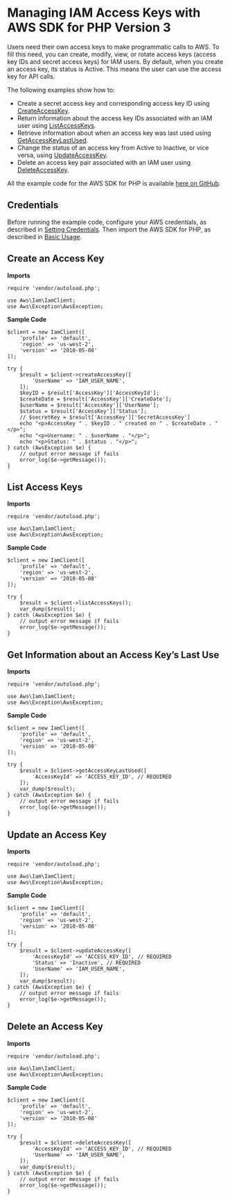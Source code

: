 # Managing IAM Access Keys with AWS SDK for PHP Version 3<a name="iam-examples-managing-access-keys"></a>

Users need their own access keys to make programmatic calls to AWS\. To fill this need, you can create, modify, view, or rotate access keys \(access key IDs and secret access keys\) for IAM users\. By default, when you create an access key, its status is Active\. This means the user can use the access key for API calls\.

The following examples show how to:
+ Create a secret access key and corresponding access key ID using [CreateAccessKey](https://docs.aws.amazon.com/aws-sdk-php/v3/api/api-iam-2010-05-08.html#createaccesskey)\.
+ Return information about the access key IDs associated with an IAM user using [ListAccessKeys](https://docs.aws.amazon.com/aws-sdk-php/v3/api/api-iam-2010-05-08.html#listaccesskeys)\.
+ Retrieve information about when an access key was last used using [GetAccessKeyLastUsed](https://docs.aws.amazon.com/aws-sdk-php/v3/api/api-iam-2010-05-08.html#getaccesskeylastused)\.
+ Change the status of an access key from Active to Inactive, or vice versa, using [UpdateAccessKey](https://docs.aws.amazon.com/aws-sdk-php/v3/api/api-iam-2010-05-08.html#updateaccesskey)\.
+ Delete an access key pair associated with an IAM user using [DeleteAccessKey](https://docs.aws.amazon.com/aws-sdk-php/v3/api/api-iam-2010-05-08.html#deleteaccesskey)\.

All the example code for the AWS SDK for PHP is available [here on GitHub](https://github.com/awsdocs/aws-doc-sdk-examples/tree/master/php/example_code)\.

## Credentials<a name="credentials"></a>

Before running the example code, configure your AWS credentials, as described in [Setting Credentials](guide_credentials.md)\. Then import the AWS SDK for PHP, as described in [Basic Usage](getting-started_basic-usage.md)\.

## Create an Access Key<a name="create-an-access-key"></a>

 **Imports** 

```
require 'vendor/autoload.php';

use Aws\Iam\IamClient; 
use Aws\Exception\AwsException;
```

 **Sample Code** 

```
$client = new IamClient([
    'profile' => 'default',
    'region' => 'us-west-2',
    'version' => '2010-05-08'
]);

try {
    $result = $client->createAccessKey([
        'UserName' => 'IAM_USER_NAME',
    ]);
    $keyID = $result['AccessKey']['AccessKeyId'];
    $createDate = $result['AccessKey']['CreateDate'];
    $userName = $result['AccessKey']['UserName'];
    $status = $result['AccessKey']['Status'];
    // $secretKey = $result['AccessKey']['SecretAccessKey']
    echo "<p>AccessKey " . $keyID . " created on " . $createDate . "</p>";
    echo "<p>Username: " . $userName . "</p>";
    echo "<p>Status: " . $status . "</p>";
} catch (AwsException $e) {
    // output error message if fails
    error_log($e->getMessage());
}
```

## List Access Keys<a name="list-access-keys"></a>

 **Imports** 

```
require 'vendor/autoload.php';

use Aws\Iam\IamClient; 
use Aws\Exception\AwsException;
```

 **Sample Code** 

```
$client = new IamClient([
    'profile' => 'default',
    'region' => 'us-west-2',
    'version' => '2010-05-08'
]);

try {
    $result = $client->listAccessKeys();
    var_dump($result);
} catch (AwsException $e) {
    // output error message if fails
    error_log($e->getMessage());
}
```

## Get Information about an Access Key’s Last Use<a name="get-information-about-an-access-key-s-last-use"></a>

 **Imports** 

```
require 'vendor/autoload.php';

use Aws\Iam\IamClient; 
use Aws\Exception\AwsException;
```

 **Sample Code** 

```
$client = new IamClient([
    'profile' => 'default',
    'region' => 'us-west-2',
    'version' => '2010-05-08'
]);

try {
    $result = $client->getAccessKeyLastUsed([
        'AccessKeyId' => 'ACCESS_KEY_ID', // REQUIRED
    ]);
    var_dump($result);
} catch (AwsException $e) {
    // output error message if fails
    error_log($e->getMessage());
}
```

## Update an Access Key<a name="update-an-access-key"></a>

 **Imports** 

```
require 'vendor/autoload.php';

use Aws\Iam\IamClient; 
use Aws\Exception\AwsException;
```

 **Sample Code** 

```
$client = new IamClient([
    'profile' => 'default',
    'region' => 'us-west-2',
    'version' => '2010-05-08'
]);

try {
    $result = $client->updateAccessKey([
        'AccessKeyId' => 'ACCESS_KEY_ID', // REQUIRED
        'Status' => 'Inactive', // REQUIRED
        'UserName' => 'IAM_USER_NAME',
    ]);
    var_dump($result);
} catch (AwsException $e) {
    // output error message if fails
    error_log($e->getMessage());
}
```

## Delete an Access Key<a name="delete-an-access-key"></a>

 **Imports** 

```
require 'vendor/autoload.php';

use Aws\Iam\IamClient; 
use Aws\Exception\AwsException;
```

 **Sample Code** 

```
$client = new IamClient([
    'profile' => 'default',
    'region' => 'us-west-2',
    'version' => '2010-05-08'
]);

try {
    $result = $client->deleteAccessKey([
        'AccessKeyId' => 'ACCESS_KEY_ID', // REQUIRED
        'UserName' => 'IAM_USER_NAME',
    ]);
    var_dump($result);
} catch (AwsException $e) {
    // output error message if fails
    error_log($e->getMessage());
}
```